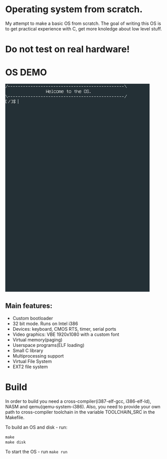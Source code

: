 # Operating system from scratch.
My attempt to make a basic OS from scratch.
The goal of writing this OS is to get practical experience with C, get more knoledge about low level stuff.

# Do not test on real hardware!

# OS DEMO
![OS DEMO](os_demo.gif)

## Main features:
* Custom bootloader
* 32 bit mode. Runs on Intel i386
* Devices: keyboard, CMOS RTS, timer, serial ports
* Video graphics: VBE 1920x1080 with a custom font
* Virtual memory(paging)
* Userspace programs(ELF loading)
* Small C library
* Multiprocessing support
* Virtual File System
* EXT2 file system

# Build
In order to build you need a cross-compiler(i387-elf-gcc, i386-elf-ld), NASM and qemu(qemu-system-i386).
Also, you need to provide your own path to cross-compiler toolchain in the variable TOOLCHAIN_SRC in the Makefile.

To build an OS and disk - run:
```
make
make disk
```

To start the OS - run `make run`

